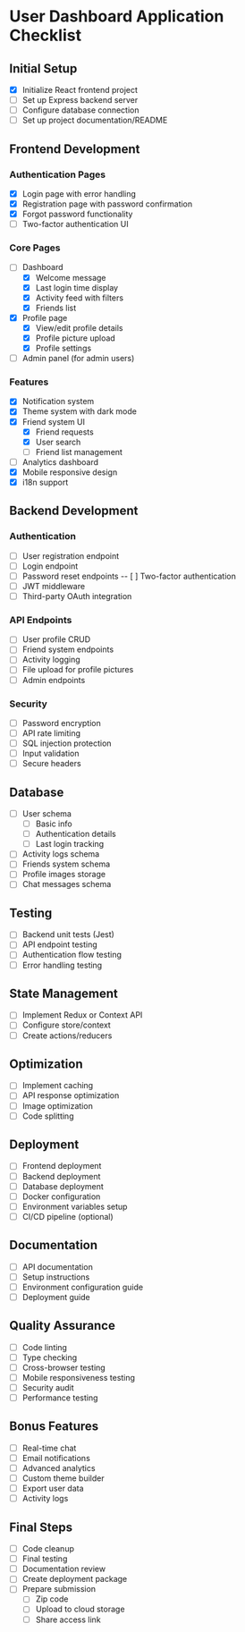 # User Dashboard Application Checklist

## Initial Setup

- [x] Initialize React frontend project
- [ ] Set up Express backend server
- [ ] Configure database connection
- [ ] Set up project documentation/README

## Frontend Development

### Authentication Pages

- [x] Login page with error handling
- [x] Registration page with password confirmation
- [x] Forgot password functionality
- [ ] Two-factor authentication UI

### Core Pages

- [ ] Dashboard
  - [x] Welcome message
  - [x] Last login time display
  - [x] Activity feed with filters
  - [x] Friends list
- [x] Profile page
  - [x] View/edit profile details
  - [x] Profile picture upload
  - [x] Profile settings
- [ ] Admin panel (for admin users)

### Features

- [x] Notification system
- [x] Theme system with dark mode
- [x] Friend system UI
  - [x] Friend requests
  - [x] User search
  - [ ] Friend list management
- [ ] Analytics dashboard
- [x] Mobile responsive design
- [x] i18n support

## Backend Development

### Authentication

- [ ] User registration endpoint
- [ ] Login endpoint
- [ ] Password reset endpoints
      -- [ ] Two-factor authentication
- [ ] JWT middleware
- [ ] Third-party OAuth integration

### API Endpoints

- [ ] User profile CRUD
- [ ] Friend system endpoints
- [ ] Activity logging
- [ ] File upload for profile pictures
- [ ] Admin endpoints

### Security

- [ ] Password encryption
- [ ] API rate limiting
- [ ] SQL injection protection
- [ ] Input validation
- [ ] Secure headers

## Database

- [ ] User schema
  - [ ] Basic info
  - [ ] Authentication details
  - [ ] Last login tracking
- [ ] Activity logs schema
- [ ] Friends system schema
- [ ] Profile images storage
- [ ] Chat messages schema

## Testing

- [ ] Backend unit tests (Jest)
- [ ] API endpoint testing
- [ ] Authentication flow testing
- [ ] Error handling testing

## State Management

- [ ] Implement Redux or Context API
- [ ] Configure store/context
- [ ] Create actions/reducers

## Optimization

- [ ] Implement caching
- [ ] API response optimization
- [ ] Image optimization
- [ ] Code splitting

## Deployment

- [ ] Frontend deployment
- [ ] Backend deployment
- [ ] Database deployment
- [ ] Docker configuration
- [ ] Environment variables setup
- [ ] CI/CD pipeline (optional)

## Documentation

- [ ] API documentation
- [ ] Setup instructions
- [ ] Environment configuration guide
- [ ] Deployment guide

## Quality Assurance

- [ ] Code linting
- [ ] Type checking
- [ ] Cross-browser testing
- [ ] Mobile responsiveness testing
- [ ] Security audit
- [ ] Performance testing

## Bonus Features

- [ ] Real-time chat
- [ ] Email notifications
- [ ] Advanced analytics
- [ ] Custom theme builder
- [ ] Export user data
- [ ] Activity logs

## Final Steps

- [ ] Code cleanup
- [ ] Final testing
- [ ] Documentation review
- [ ] Create deployment package
- [ ] Prepare submission
  - [ ] Zip code
  - [ ] Upload to cloud storage
  - [ ] Share access link
